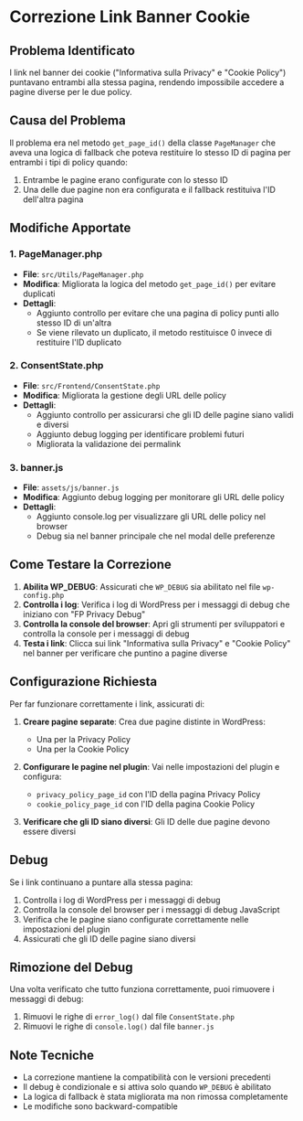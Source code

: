# Correzione Link Banner Cookie

## Problema Identificato

I link nel banner dei cookie ("Informativa sulla Privacy" e "Cookie Policy") puntavano entrambi alla stessa pagina, rendendo impossibile accedere a pagine diverse per le due policy.

## Causa del Problema

Il problema era nel metodo `get_page_id()` della classe `PageManager` che aveva una logica di fallback che poteva restituire lo stesso ID di pagina per entrambi i tipi di policy quando:

1. Entrambe le pagine erano configurate con lo stesso ID
2. Una delle due pagine non era configurata e il fallback restituiva l'ID dell'altra pagina

## Modifiche Apportate

### 1. PageManager.php
- **File**: `src/Utils/PageManager.php`
- **Modifica**: Migliorata la logica del metodo `get_page_id()` per evitare duplicati
- **Dettagli**: 
  - Aggiunto controllo per evitare che una pagina di policy punti allo stesso ID di un'altra
  - Se viene rilevato un duplicato, il metodo restituisce 0 invece di restituire l'ID duplicato

### 2. ConsentState.php
- **File**: `src/Frontend/ConsentState.php`
- **Modifica**: Migliorata la gestione degli URL delle policy
- **Dettagli**:
  - Aggiunto controllo per assicurarsi che gli ID delle pagine siano validi e diversi
  - Aggiunto debug logging per identificare problemi futuri
  - Migliorata la validazione dei permalink

### 3. banner.js
- **File**: `assets/js/banner.js`
- **Modifica**: Aggiunto debug logging per monitorare gli URL delle policy
- **Dettagli**:
  - Aggiunto console.log per visualizzare gli URL delle policy nel browser
  - Debug sia nel banner principale che nel modal delle preferenze

## Come Testare la Correzione

1. **Abilita WP_DEBUG**: Assicurati che `WP_DEBUG` sia abilitato nel file `wp-config.php`
2. **Controlla i log**: Verifica i log di WordPress per i messaggi di debug che iniziano con "FP Privacy Debug"
3. **Controlla la console del browser**: Apri gli strumenti per sviluppatori e controlla la console per i messaggi di debug
4. **Testa i link**: Clicca sui link "Informativa sulla Privacy" e "Cookie Policy" nel banner per verificare che puntino a pagine diverse

## Configurazione Richiesta

Per far funzionare correttamente i link, assicurati di:

1. **Creare pagine separate**: Crea due pagine distinte in WordPress:
   - Una per la Privacy Policy
   - Una per la Cookie Policy

2. **Configurare le pagine nel plugin**: Vai nelle impostazioni del plugin e configura:
   - `privacy_policy_page_id` con l'ID della pagina Privacy Policy
   - `cookie_policy_page_id` con l'ID della pagina Cookie Policy

3. **Verificare che gli ID siano diversi**: Gli ID delle due pagine devono essere diversi

## Debug

Se i link continuano a puntare alla stessa pagina:

1. Controlla i log di WordPress per i messaggi di debug
2. Controlla la console del browser per i messaggi di debug JavaScript
3. Verifica che le pagine siano configurate correttamente nelle impostazioni del plugin
4. Assicurati che gli ID delle pagine siano diversi

## Rimozione del Debug

Una volta verificato che tutto funziona correttamente, puoi rimuovere i messaggi di debug:

1. Rimuovi le righe di `error_log()` dal file `ConsentState.php`
2. Rimuovi le righe di `console.log()` dal file `banner.js`

## Note Tecniche

- La correzione mantiene la compatibilità con le versioni precedenti
- Il debug è condizionale e si attiva solo quando `WP_DEBUG` è abilitato
- La logica di fallback è stata migliorata ma non rimossa completamente
- Le modifiche sono backward-compatible

